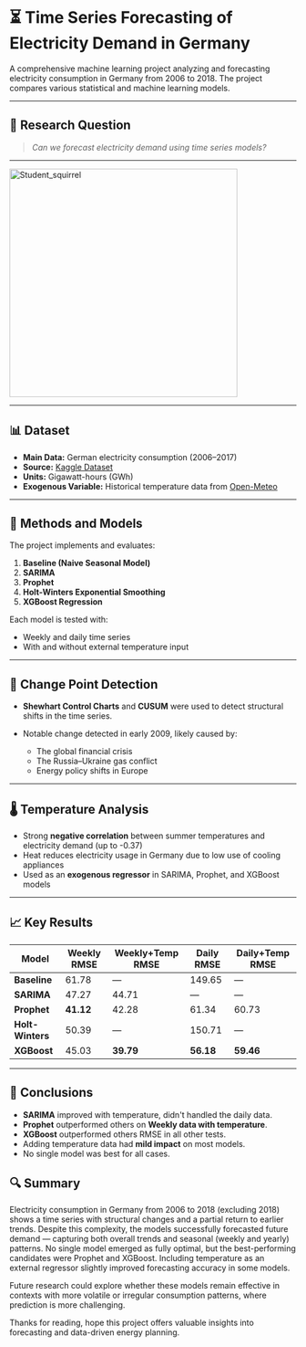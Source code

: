 # ⏳ Time Series Forecasting of Electricity Demand in Germany

A comprehensive machine learning project analyzing and forecasting electricity consumption in Germany from 2006 to 2018. The project compares various statistical and machine learning models.

---

## 📌 Research Question

> *Can we forecast electricity demand using time series models?*

---

<img src="[https://github.com/user-attachments/assets/ad82f7c9-d288-4307-9bb6-26dae963e4f6](https://github.com/user-attachments/assets/bc3a4961-e9ce-4fd3-9063-5012f5d10aa0)" alt="Student_squirrel" width="400"/>

---

## 📊 Dataset
* **Main Data:** German electricity consumption (2006–2017)
* **Source:** [Kaggle Dataset](https://www.kaggle.com/datasets/mvianna10/germany-electricity-power-for-20062017)
* **Units:** Gigawatt-hours (GWh)
* **Exogenous Variable:** Historical temperature data from [Open-Meteo](https://open-meteo.com/en/docs/historical-weather-api)

---

## 🧠 Methods and Models

The project implements and evaluates:

1. **Baseline (Naive Seasonal Model)**
2. **SARIMA**
3. **Prophet**
4. **Holt-Winters Exponential Smoothing**
5. **XGBoost Regression**

Each model is tested with:

* Weekly and daily time series
* With and without external temperature input

---

## 🔬 Change Point Detection

* **Shewhart Control Charts** and **CUSUM** were used to detect structural shifts in the time series.
* Notable change detected in early 2009, likely caused by:

  * The global financial crisis
  * The Russia–Ukraine gas conflict
  * Energy policy shifts in Europe

---

## 🌡️ Temperature Analysis

* Strong **negative correlation** between summer temperatures and electricity demand (up to -0.37)
* Heat reduces electricity usage in Germany due to low use of cooling appliances
* Used as an **exogenous regressor** in SARIMA, Prophet, and XGBoost models

---

## 📈 Key Results

| Model            | Weekly RMSE | Weekly+Temp RMSE | Daily RMSE | Daily+Temp RMSE |
| ---------------- | ----------- | ---------------- | ---------- | --------------- |
| **Baseline**     | 61.78       | —                | 149.65     | —               |
| **SARIMA**       | 47.27       | 44.71            | —          | —               |
| **Prophet**      | **41.12**   | 42.28            | 61.34      | 60.73           |
| **Holt-Winters** | 50.39       | —                | 150.71     | —               |
| **XGBoost**      | 45.03       | **39.79**        | **56.18**  | **59.46**       |

---

## 🧾 Conclusions

* **SARIMA**  improved with temperature, didn't handled the daily data.
* **Prophet** outperformed others on **Weekly data with temperature**.
* **XGBoost** outperformed others RMSE in all other tests.
* Adding temperature data had **mild impact** on most models.
* No single model was best for all cases.

## 🔍 Summary
Electricity consumption in Germany from 2006 to 2018 (excluding 2018) shows a time series with structural changes and a partial return to earlier trends. Despite this complexity, the models successfully forecasted future demand — capturing both overall trends and seasonal (weekly and yearly) patterns. No single model emerged as fully optimal, but the best-performing candidates were Prophet and XGBoost. Including temperature as an external regressor slightly improved forecasting accuracy in some models.

Future research could explore whether these models remain effective in contexts with more volatile or irregular consumption patterns, where prediction is more challenging.

Thanks for reading, hope this project offers valuable insights into forecasting and data-driven energy planning.

